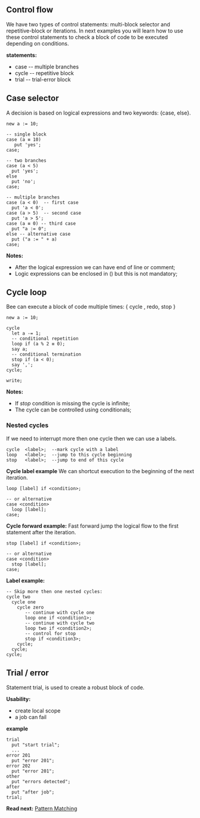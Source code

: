 ## Control flow

We have two types of control statements: multi-block selector and repetitive-block or iterations. In next examples you will learn how to use these control statements to check a block of code to be 
executed depending on conditions.

**statements:**

* case   -- multiple branches
* cycle  -- repetitive block
* trial  -- trial-error block

## Case selector

A decision is based on logical expressions and two keywords: {case, else}.

```
new a := 10; 

-- single block
case (a ≡ 10)
   put 'yes';
case;

-- two branches
case (a < 5)
  put 'yes';
else
  put 'no';
case;
```

```
-- multiple branches
case (a < 0)  -- first case
  put 'a < 0';
case (a > 5)  -- second case
  put 'a > 5';
case (a ≡ 0) -- third case
  put "a := 0"; 
else -- alternative case
  put ("a := " + a)
case;

```  
**Notes:** 

* After the logical expression we can have end of line or comment;
* Logic expressions can be enclosed in () but this is not mandatory;


## Cycle loop

Bee can execute a block of code multiple times: { cycle , redo, stop }

```
new a := 10;

cycle
  let a -= 1;
  -- conditional repetition
  loop if (a % 2 ≡ 0);  
  say a;  
  -- conditional termination
  stop if (a < 0);
  say ','; 
cycle;

write;
```

**Notes:** 

* If _stop_ condition is missing the cycle is infinite;
* The cycle can be controlled using conditionals;

### Nested cycles
If we need to interrupt more then one cycle then we can use a labels.

```
cycle  <label>;  --mark cycle with a label
loop   <label>;  --jump to this cycle beginning
stop   <label>;  --jump to end of this cycle 
```

**Cycle label example**
We can shortcut execution to the beginning of the next iteration.  

```
loop [label] if <condition>;

-- or alternative
case <condition>
  loop [label];
case;
```

**Cycle forward example:**
Fast forward jump the logical flow to the first statement after the iteration.   
```
stop [label] if <condition>;

-- or alternative
case <condition>
  stop [label];
case;

```

**Label example:** 
```
-- Skip more then one nested cycles:
cycle two
  cycle one
    cycle zero
       -- continue with cycle one
       loop one if <condition1>;        
       -- continue with cycle two
       loop two if <condition2>; 
       -- control for stop
       stop if <condition3>;
    cycle;
  cycle;
cycle;
```

## Trial / error

Statement trial, is used to create a robust block of code.

**Usability:**

* create local scope
* a job can fail

**example**
```
trial
  put "start trial";
  ...
error 201
  put "error 201";
error 202
  put "error 201"; 
other
  put "errors detected";
after
  put "after job"; 
trial;
```

**Read next:** [Pattern Matching](overview.md#pattern-matching)
